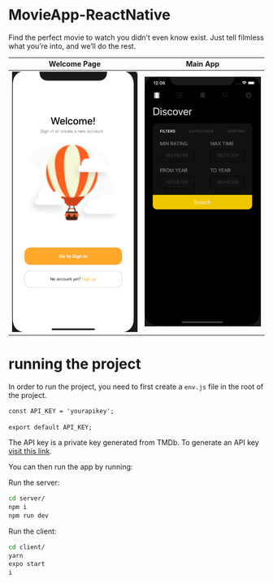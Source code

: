 # MovieApp-ReactNative

Find the perfect movie to watch you didn’t even know exist. Just tell filmless what you’re into, and we’ll do the rest.

Welcome Page            |  Main App
:-------------------------:|:-------------------------:
![](screen/img1.png)  |  ![](screen/img2.png)

# running the project

In order to run the project, you need to first create a `env.js` file in the root of the project.

```
const API_KEY = 'yourapikey';

export default API_KEY;
```

The API key is a private key generated from TMDb. To generate an API key [visit this link](https://developers.themoviedb.org/3/getting-started/introduction).

You can then run the app by running:

Run the server:
```sh
cd server/
npm i
npm run dev
```

Run the client:
```sh
cd client/
yarn
expo start
i
```
